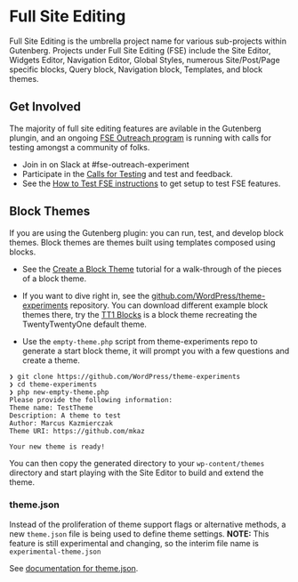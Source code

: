 # Full Site Editing

Full Site Editing is the umbrella project name for various sub-projects within Gutenberg. Projects under Full Site Editing (FSE) include the Site Editor, Widgets Editor, Navigation Editor, Global Styles, numerous Site/Post/Page specific blocks, Query block, Navigation block, Templates, and block themes.

## Get Involved

The majority of full site editing features are avilable in the Gutenberg plungin, and an ongoing [FSE Outreach program](https://make.wordpress.org/test/handbook/full-site-editing-outreach-experiment/) is running with calls for testing amongst a community of folks.

- Join in on Slack at #fse-outreach-experiment
- Participate in the [Calls for Testing](https://make.wordpress.org/test/tag/fse-testing-call/) and test and feedback.
- See the [How to Test FSE instructions](https://make.wordpress.org/test/handbook/full-site-editing-outreach-experiment/how-to-test-fse/) to get setup to test FSE features.

## Block Themes

If you are using the Gutenberg plugin: you can run, test, and develop block themes. Block themes are themes built using templates composed using blocks.

- See the [Create a Block Theme](/docs/how-to-guides/block-theme/README.md) tutorial for a walk-through of the pieces of a block theme.

- If you want to dive right in, see the [github.com/WordPress/theme-experiments](https://github.com/WordPress/theme-experiments/) repository. You can download different example block themes there, try the [TT1 Blocks](https://github.com/WordPress/theme-experiments/tree/master/tt1-blocks) is a block theme recreating the TwentyTwentyOne default theme.

- Use the `empty-theme.php` script from theme-experiments repo to generate a start block theme, it will prompt you with a few questions and create a theme.

```
❯ git clone https://github.com/WordPress/theme-experiments
❯ cd theme-experiments
❯ php new-empty-theme.php
Please provide the following information:
Theme name: TestTheme
Description: A theme to test
Author: Marcus Kazmierczak
Theme URI: https://github.com/mkaz

Your new theme is ready!
```

You can then copy the generated directory to your `wp-content/themes` directory and start playing with the Site Editor to build and extend the theme.

### theme.json

Instead of the proliferation of theme support flags or alternative methods, a new `theme.json` file is being used to define theme settings. **NOTE:** This feature is still experimental and changing, so the interim file name is `experimental-theme.json`

See [documentation for theme.json](https://developer.wordpress.org/block-editor/how-to-guides/themes/theme-json/).
